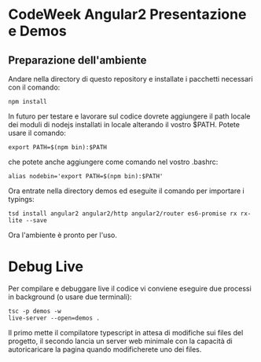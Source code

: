 CodeWeek Angular2 Presentazione e Demos
=======================================

Preparazione dell'ambiente
--------------------------

Andare nella directory di questo repository e installate i pacchetti necessari con il comando:

    npm install
    
In futuro per testare e lavorare sul codice dovrete aggiungere il path locale dei moduli di nodejs
installati in locale alterando il vostro $PATH. Potete usare il comando:

    export PATH=$(npm bin):$PATH
    
che potete anche aggiungere come comando nel vostro .bashrc:

    alias nodebin='export PATH=$(npm bin):$PATH'
    
Ora entrate nella directory demos ed eseguite il comando per importare i typings:

    tsd install angular2 angular2/http angular2/router es6-promise rx rx-lite --save
    
Ora l'ambiente è pronto per l'uso.

Debug Live
==========

Per compilare e debuggare live il codice vi conviene eseguire due processi in background (o usare due terminali):

    tsc -p demos -w
    live-server --open=demos .
    
Il primo mette il compilatore typescript in attesa di modifiche sui files del progetto, il secondo lancia
un server web minimale con la capacità di autoricaricare la pagina quando modificherete uno dei files.